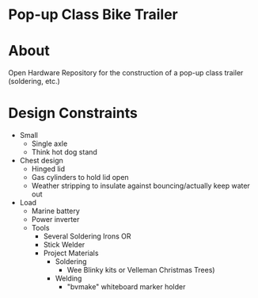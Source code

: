 Pop-up Class Bike Trailer
=========================

# About
Open Hardware Repository for the construction of a pop-up class trailer (soldering, etc.)

# Design Constraints
* Small
  * Single axle
  * Think hot dog stand
* Chest design
  * Hinged lid
  * Gas cylinders to hold lid open
  * Weather stripping to insulate against bouncing/actually keep water out
* Load
  * Marine battery
  * Power inverter
  * Tools
    * Several Soldering Irons OR
    * Stick Welder
    * Project Materials
      * Soldering
        * Wee Blinky kits or Velleman Christmas Trees)
      * Welding
        * "bvmake" whiteboard marker holder

